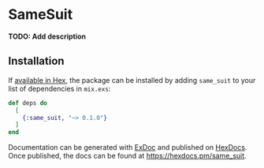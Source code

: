 # SameSuit

**TODO: Add description**

## Installation

If [available in Hex](https://hex.pm/docs/publish), the package can be installed
by adding `same_suit` to your list of dependencies in `mix.exs`:

```elixir
def deps do
  [
    {:same_suit, "~> 0.1.0"}
  ]
end
```

Documentation can be generated with [ExDoc](https://github.com/elixir-lang/ex_doc)
and published on [HexDocs](https://hexdocs.pm). Once published, the docs can
be found at <https://hexdocs.pm/same_suit>.

